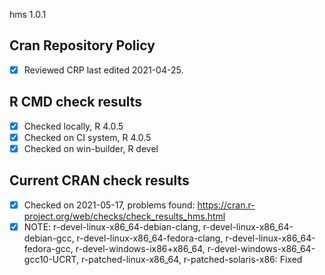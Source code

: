 hms 1.0.1

## Cran Repository Policy

- [x] Reviewed CRP last edited 2021-04-25.

## R CMD check results

- [x] Checked locally, R 4.0.5
- [x] Checked on CI system, R 4.0.5
- [x] Checked on win-builder, R devel

## Current CRAN check results

- [x] Checked on 2021-05-17, problems found: https://cran.r-project.org/web/checks/check_results_hms.html
- [x] NOTE: r-devel-linux-x86_64-debian-clang, r-devel-linux-x86_64-debian-gcc, r-devel-linux-x86_64-fedora-clang, r-devel-linux-x86_64-fedora-gcc, r-devel-windows-ix86+x86_64, r-devel-windows-x86_64-gcc10-UCRT, r-patched-linux-x86_64, r-patched-solaris-x86: Fixed
